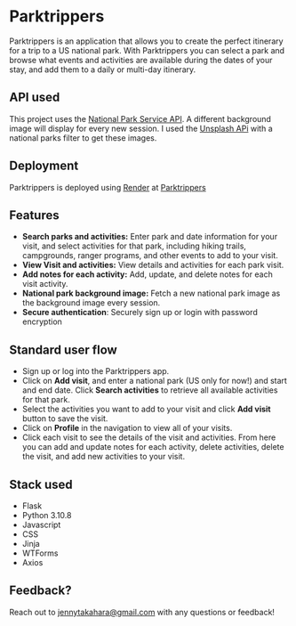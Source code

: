 # Parktrippers

Parktrippers is an application that allows you to create the perfect itinerary for a trip to a US national park. With Parktrippers you can select a park and browse what events and activities are available during the dates of your stay, and add them to a daily or multi-day itinerary.

## API used

This project uses the [National Park Service API](https://www.nps.gov/subjects/developer/api-documentation.htm).
A different background image will display for every new session. I used the [Unsplash APi](https://unsplash.com/documentation) with a national parks filter to get these images.

## Deployment

Parktrippers is deployed using [Render](https://render.com/) at [Parktrippers](https://parktrippers.onrender.com/)

## Features

- **Search parks and activities:** Enter park and date information for your visit, and select activities for that park, including hiking trails, campgrounds, ranger programs, and other events to add to your visit.
- **View Visit and activities:** View details and activities for each park visit.
- **Add notes for each activity:** Add, update, and delete notes for each visit activity.
- **National park background image:** Fetch a new national park image as the background image every session.
- **Secure authentication**: Securely sign up or login with password encryption

## Standard user flow

- Sign up or log into the Parktrippers app.
- Click on **Add visit**, and enter a national park (US only for now!) and start and end date. Click **Search activities** to retrieve all available activities for that park.
- Select the activities you want to add to your visit and click **Add visit** button to save the visit.
- Click on **Profile** in the navigation to view all of your visits.
- Click each visit to see the details of the visit and activities. From here you can add and update notes for each activity, delete activities, delete the visit, and add new activities to your visit.

## Stack used

- Flask
- Python 3.10.8
- Javascript
- CSS
- Jinja
- WTForms
- Axios

## Feedback?

Reach out to jennytakahara@gmail.com with any questions or feedback!
